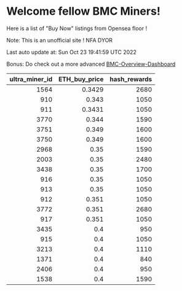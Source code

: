 # Welcome fellow BMC Miners!
Here is a list of "Buy Now" listings from Opensea floor !

Note: This is an unofficial site ! NFA DYOR

Last auto update at: Sun Oct 23 19:41:59 UTC 2022

Bonus: Do check out a more advanced [BMC-Overview-Dashboard](https://dune.com/defifunk/BMC-Overview-Dashboard)


|   ultra_miner_id |   ETH_buy_price |   hash_rewards |
|-----------------:|----------------:|---------------:|
|             1564 |          0.3429 |           2680 |
|              910 |          0.343  |           1050 |
|              911 |          0.3431 |           1050 |
|             3770 |          0.344  |           1590 |
|             3751 |          0.349  |           1600 |
|             3750 |          0.349  |           1600 |
|             2968 |          0.35   |           1590 |
|             2003 |          0.35   |           2480 |
|             3438 |          0.35   |           1700 |
|              916 |          0.35   |           1050 |
|              913 |          0.35   |           1050 |
|              912 |          0.351  |           1050 |
|             3772 |          0.351  |           2680 |
|              917 |          0.351  |           1050 |
|             3435 |          0.4    |            950 |
|              915 |          0.4    |           1050 |
|             3213 |          0.4    |           1110 |
|             1371 |          0.4    |            840 |
|             2406 |          0.4    |            950 |
|             1538 |          0.4    |           1590 |